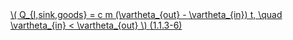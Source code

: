 <a href="/eco2_guide_center/1.%20ECO2%20Logic%20Guide/Hee1_Equation_List.html" class="equation-link" target="_blank" rel="noopener noreferrer">
  \( Q_{I,sink,goods} = c m (\vartheta_{out} - \vartheta_{in}) t, \quad \vartheta_{in} < \vartheta_{out} \)  <span class="eq-number">(1.1.3-6)</span>
</a>
